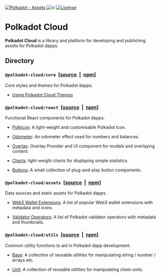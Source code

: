 [![Polkadot - Assets](https://img.shields.io/badge/Polkadot-Assets-E6007A?logo=polkadot&logoColor=E6007A)]([https://github.com/paritytech/polkadot-cloud]) ![ci](https://github.com/paritytech/polkadot-cloud/actions/workflows/main.yml/badge.svg) [![License](https://img.shields.io/badge/License-GPL_3.0_only-blue.svg)](https://opensource.org/license/gpl-3-0/)

# Polkadot Cloud

<b>Polkadot Cloud</b> is a library and platform for developing and publishing assets for Polkadot dapps.

## Directory

### `@polkadot-cloud/core` &nbsp;[[source](https://github.com/paritytech/polkadot-cloud/tree/main/packages/cloud-core) &nbsp;|&nbsp; [npm](https://www.npmjs.com/package/@polkadot-cloud/core)]

Core styles and themes for Polkadot dapps.

- [Using Polkadot Cloud Themes](https://polkadot.cloud/#/using_themes)

### `@polkadot-cloud/react` &nbsp;[[source](https://github.com/paritytech/polkadot-cloud/tree/main/packages/cloud-react) &nbsp;|&nbsp; [npm](https://www.npmjs.com/package/@polkadot-cloud/react)]

Functional React components for Polkadot dapps.

- [Polkicon](https://polkadot.cloud/#/polkicon): A light-weight and customisable Polkadot Icon.

- [Odometer](https://polkadot.cloud/#/odometer): An odometer effect used for numbers and balances.

- [Overlay](https://polkadot.cloud/#/overlay): Overlay Provider and UI component for modals and overlaying content.

- [Charts](https://polkadot.cloud/#/charts): light-weight charts for displaying simple statistics.

- [Buttons](https://polkadot.cloud/#/buttons): A small collection of plug-and-play button components.

### `@polkadot-cloud/assets` &nbsp;[[source](https://github.com/paritytech/polkadot-cloud/tree/main/packages/assets) &nbsp;|&nbsp; [npm](https://www.npmjs.com/package/@polkadot-cloud/assets)]

Data sources and static assets for Polkadot dapps. 

- [Web3 Wallet Extensions](https://polkadot.cloud/#/extensions): A list of popular Web3 wallet extensions with metadata and icons.

- [Validator Operators](https://polkadot.cloud/#/validators): A list of Polkadot validator operators with metadata and thumbnails.

### `@polkadot-cloud/utils` &nbsp;[[source](https://github.com/paritytech/polkadot-cloud/tree/main/packages/utils) &nbsp;|&nbsp; [npm](https://www.npmjs.com/package/@polkadot-cloud/utils)]


Common utility functions to aid in Polkadot dapp development.

- [Base](https://polkadot.cloud/#/base_utilities): A collection of reusable utilities for manipulating string / number / arrays etc.

- [Unit](https://polkadot.cloud/#/unit_utilities): A collection of reusable utilities for manipulating chain units.

